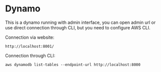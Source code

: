 # Dynamo

This is a dynamo running with admin interface, you can open admin url or use direct connection through CLI, but you need to configure AWS CLI.

Connection via website:

```
http://localhost:8001/
```

Connection through CLI:

```
aws dynamodb list-tables --endpoint-url http://localhost:8000
```
